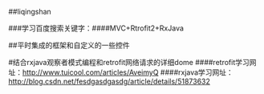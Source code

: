 ##liqingshan

###学习百度搜索关键字：####MVC+Rtrofit2+RxJava

##平时集成的框架和自定义的一些控件

#结合rxjava观察者模式编程和retrofit网络请求的详细dome
####retrofit学习网址：http://www.tuicool.com/articles/AveimyQ
####rxjava学习网址：http://blog.csdn.net/fesdgasdgasdg/article/details/51873632

